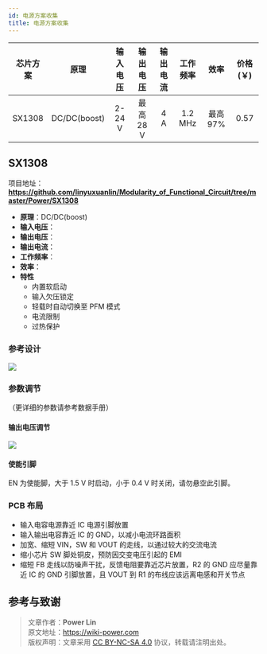 ```yaml
---
id: 电源方案收集
title: 电源方案收集
---
```


| 芯片方案 |     原理     | 输入电压 | 输出电压  | 输出电流 | 工作频率 |   效率   | 价格(￥) |
| :------: | :----------: | :------: | :-------: | :------: | :------: | :------: | :------: |
|  SX1308  | DC/DC(boost) |  2-24 V  | 最高 28 V |   4 A    | 1.2 MHz  | 最高 97% |   0.57   |

## SX1308

项目地址：**<https://github.com/linyuxuanlin/Modularity_of_Functional_Circuit/tree/master/Power/SX1308>**

- **原理**：DC/DC(boost)
- **输入电压**：
- **输出电压**：
- **输出电流**：
- **工作频率**：
- **效率**：
- **特性**
  - 内置软启动
  - 输入欠压锁定
  - 轻载时自动切换至 PFM 模式
  - 电流限制
  - 过热保护

### 参考设计

![](https://wiki-media-1253965369.cos.ap-guangzhou.myqcloud.com/img/20210711125450.png)

### 参数调节

（更详细的参数请参考数据手册）

#### 输出电压调节

![](https://wiki-media-1253965369.cos.ap-guangzhou.myqcloud.com/img/20210711125918.png)

#### 使能引脚

EN 为使能脚，大于 1.5 V 时启动，小于 0.4 V 时关闭，请勿悬空此引脚。

### PCB 布局

- 输入电容电源靠近 IC 电源引脚放置
- 输入输出电容靠近 IC 的 GND，以减小电流环路面积
- 加宽、缩短 VIN，SW 和 VOUT 的走线，以通过较大的交流电流
- 缩小芯片 SW 脚处铜皮，预防因交变电压引起的 EMI
- 缩短 FB 走线以防噪声干扰，反馈电阻要靠近芯片放置，R2 的 GND 应尽量靠近 IC 的 GND 引脚放置，且 VOUT 到 R1 的布线应该远离电感和开关节点

## 参考与致谢

> 文章作者：**Power Lin**  
> 原文地址：<https://wiki-power.com>  
> 版权声明：文章采用 [CC BY-NC-SA 4.0](https://creativecommons.org/licenses/by/4.0/deed.zh) 协议，转载请注明出处。
